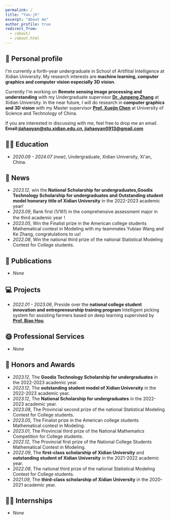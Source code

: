 ```yaml
---
permalink: /
title: "Yan-jh"
excerpt: "About me"
author_profile: true
redirect_from: 
  - /about/
  - /about.html
---
```


## 🧑 Personal profile

 I'm currently a forth-year undergraduate in School of Artifitial Intelligence at Xidian University. My research interests are **machine learning, computer graphics and computer vision especially 3D vision**.

 Currently I'm working on **Remote sensing image processing and understanding** with my Undergraduate supervisor **[Dr. Junpeng Zhang](https://faculty.xidian.edu.cn/junpengzhang/zh_CN/index.htm)** at Xidian University. In the near future, I will 
 do research in **computer graphics and 3D vision** with my Master supervisor **[Prof. Xuejin Chen](http://staff.ustc.edu.cn/~xjchen99/)** at University of Science and Technology of China. 

 If you are interested in discussing with me, feel free to drop me an email.   
 **Email:<jiahaoyan@stu.xidian.edu.cn>,  <jiahaoyan0913@gmail.com>**

## 👨‍🎓 Education

* *2020.09 - 2024.07 (now)*, Undergraduate, Xidian University, Xi'an, China. 

## 📰 News

 * *2023.12*, win the **National Scholarship for undergraduates,Goodix Technology Scholarship for undergraduates and Outstanding student model honorary title of Xidian University** in the 2022-2023 academic year!     
 * *2023.09*, Rank first (1/161) in the comprehensive assessment major in the third academic year！   
 * *2023.05*, Win the Finalist prize in the American college students Mathematical contest in Modeling with my teammates Yubiao Wang and Ke Zhang, congratulations to us!       
 * *2022.08*, Win the national third prize of the national Statistical Modeling Contest for College students.
 
## 📝 Publications

 * *None*

## 💻 Projects

 * *2022.01 - 2023.06*, Preside over the **national college student innovation and entrepreneurship training program** Intelligent picking system for assisting farmers based on deep learning supervised by **[Prof. Biao Hou](https://web.xidian.edu.cn/houbiao/)**.

## 🌞 Professional Services

 * *None*

## 🏅 Honors and Awards

 * *2023.12*, The **Goodix Technology Scholarship for undergraduates** in the 2022-2023 academic year.
 * *2023.12*, The **outstanding student model of Xidian University** in the 2022-2023 academic year.  
 * *2023.12*, The **National Scholarship for undergraduates** in the 2022-2023 academic year.  
 * *2023.08*, The Provincial second prize of the national Statistical Modeling Contest for College students.  
 * *2023.05*, The Finalist prize in the American college students Mathematical contest in Modeling.  
 * *2023.01*, The Provincial third prize of the National Mathematics Competition for College students.  
 * *2022.12*, The Provincial first prize of the National College Students Mathematical Contest in Modeling.   
 * *2022.09*, The **first-class scholarship of Xidian University** and **outstanding student of Xidian University** in the 2021-2022 academic year.   
 * *2022.08*, The national third prize of the national Statistical Modeling Contest for College students.  
 * *2021.09*, The **third-class scholarship of Xidian University** in the 2020-2021 academic year.  
 
## 👨‍💻 Internships

 * *None*


